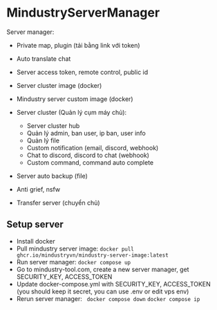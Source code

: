 # MindustryServerManager

Server manager:

- Private map, plugin (tải bằng link với token)
- Auto translate chat
- Server access token, remote control, public id
- Server cluster image (docker)
- Mindustry server custom image (docker)
- Server cluster (Quản lý cụm máy chủ):

  - Server cluster hub
  - Quản lý admin, ban user, ip ban, user info
  - Quản lý file
  - Custom notification (email, discord, webhook)
  - Chat to discord, discord to chat (webhook)
  - Custom command, command auto complete

- Server auto backup (file)
- Anti grief, nsfw
- Transfer server (chuyển chủ)

## Setup server

- Install docker
- Pull mindustry server image: `docker pull ghcr.io/mindustryvn/mindustry-server-image:latest`
- Run server manager: `docker compose up`
- Go to mindustry-tool.com, create a new server manager, get SECURITY_KEY, ACCESS_TOKEN
- Update docker-compose.yml with SECURITY_KEY, ACCESS_TOKEN (you should keep it secret, you can use .env or edit vps env)
- Rerun server manager: ` docker compose down`  `docker compose ip`

